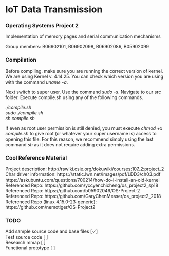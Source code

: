 # IoT Data Transmission
### Operating Systems Project 2
Implementation of memory pages and serial communication mechanisms

Group members: B06902101, B06902098, B06902086, B05902099

### Compilation
Before compiling, make sure you are running the correct version of kernel. We are using Kernel v. 4.14.25. You can check which version you are using with the command <em>uname -a</em>.

Next switch to super user. Use the command <em>sudo -s</em>.
Navigate to our src folder. Execute compile.sh using any of the following commands.
<p><em>./compile.sh<br>
    sudo ./compile.sh<br>
    sh compile.sh</em>
</p>
If even as root user permission is still denied, you must execute <em>chmod +x compile.sh</em> to give root (or whatever your super username is) access to opening this file. For this reason, we recommend simply using the last command <em>sh</em> as it does not require adding extra permissions.

### Cool Reference Material
<p>
Project description: http://rswiki.csie.org/dokuwiki/courses:107_2:project_2<br>
Char driver information: https://static.lwn.net/images/pdf/LDD3/ch03.pdf<br>
https://askubuntu.com/questions/700214/how-do-i-install-an-old-kernel<br>
Referenced Repo: https://github.com/yccyenchicheng/os_project2_sp18<br>
Referenced Repo: https://github.com/b05902046/OS-Project-2<br>
Referenced Repo: https://github.com/GaryChenMesser/os_project2_2018<br>
Referenced Repo (linux 4.15.0-23-generic): https://github.com/nemotiger/OS-Project2
</p>

### TODO
<p>
  Add sample source code and base files [✓]<br>
  Test source code [ ]<br>
  Research mmap [ ]<br>
  Functional prototype [ ]
</p>
